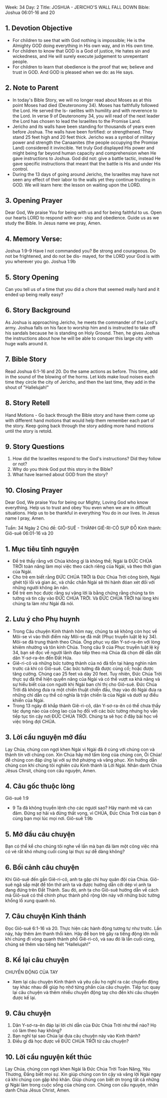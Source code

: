 Week: 34
Day: 2
Title:  JOSHUA - JERICHO'S WALL FALL DOWN
Bible: Joshua 06:01-16 and 20

## 1. Devotion Objective
- For children to see that with God nothing is impossible; He is the Almighty GOD doing everything in His own way, and in His own time.
- For children to know that GOD is a God of justice, He hates sin and wickedness, and He will surely execute judgement to unrepentant people.
- For children to learn that obedience is the proof that we; believe and trust in GOD. And GOD is pleased when we do: as He says.

## 2. Note to Parent
- In today's Bible Story, we will no longer read about Moses as at this point Moses had died (Deuteronomy 34). Moses has faithfully followed the Lord. He served the Is- raelites with humility and with reverence to the Lord. In verse 9 of Deuteronomy 34, you will read of the next leader the Lord has chosen to lead the Israelites to the Promise Land.
- Jericho and its walls have been standing for thousands of years even before Joshua. The walls have been fortified: or strengthened. They stand 25 feet high and 20 feet thick. Jericho was a symbol of military power and strength the Canaanites (the people occupying the Promise Land) considered it invincible. Yet truly God displayed His power and might being far beyond human capacity and comprehension when He gave instructions to Joshua. God did not: give a battle tactic, instead He gave specific instructions that meant that the battle is His and under His control.
- During the 13 days of going around Jericho, the Israelites may have not seen any effect of their labor to the walls yet they continue trusting in GOD. We will learn here: the lesson on waiting upon the LORD.

## 3. Opening Prayer
Dear God, We praise You for being with us and for being faithful to us. Open our hearts LORD to respond with wor- ship and obedience. Guide us as we study the Bible. In Jesus name we pray, Amen.

## 4. Memory Verse:
Joshua 1:9-9 Have I not commanded you? Be strong and courageous. Do not be frightened, and do not be dis- mayed, for the LORD your God is with you wherever you go. Joshua 1:9b

## 5. Story Opening
 Can you tell us of a time that you did a chore that seemed really hard and it ended up being really easy?

## 6. Story Background
As Joshua is approaching Jericho, he meets the commander of the Lord's army. Joshua falls on his face to worship him and is instructed to take off his sandals because he is standing on Holy Ground. Then, he gives Joshua the instructions about how he will be able to conquer this large city with huge walls around it.

## 7. Bible Story
Read Joshua 6:1-16 and 20. Do the same actions as before. This time, add in the sound of the blowing of the horns. Let kids make loud noises each time they circle the city of Jericho, and then the last time, they add in the shout of "Hallelujah!"

## 8. Story Retell
Hand Motions - Go back through the Bible story and have them come up with different hand motions that would help them remember each part of the story. Keep going back through the story adding more hand motions until the story is retold.

## 9. Story Questions
1. How did the Israelites respond to the God's instructions? Did they follow or not?
2. Why do you think God put this story in the Bible?
3. What have learned about GOD from the story?

## 10. Closing Prayer
Dear God, We praise You for being our Mighty, Loving God who know everything. Help us to trust and obey You even when we are in difficult situations. Help us to be thankful in everything You do in our lives. In Jesus name I pray, Amen.

Tuần: 34
Ngày 2
Chủ đề: GIÔ-SUÊ - THÀNH GIÊ-RI-CÔ SỤP ĐỖ
Kinh thánh: Giô-suê 06:01-16 và 20

## 1. Mục tiêu tĩnh nguyện
- Để trẻ thấy rằng với Chúa không gì là không thể; Ngài là ĐỨC CHÚA TRỜI toàn năng làm mọi việc theo cách riêng của Ngài, và theo thời gian của Ngài.
- Cho trẻ em biết rằng ĐỨC CHÚA TRỜI là Đức Chúa Trời công bình, Ngài ghét tội lỗi và gian ác, và chắc chắn Ngài sẽ thi hành đóan xét đối với những người không ăn năn.
- Để trẻ em học được rằng sự vâng lời là bằng chứng rằng chúng ta tin tưởng và tin cậy vào ĐỨC CHÚA TRỜI. Và ĐỨC CHÚA TRỜI hài lòng khi chúng ta làm như Ngài đã nói.

## 2. Lưu ý cho Phụ huynh
- Trong Câu chuyện Kinh thánh hôm nay, chúng ta sẽ không còn học về Môi-se vì vào thời điểm này Môi-se đã mất (Phục truyền luật lệ ký 34). Môi-se đã trung thành theo Chúa. Ông phục vụ dân Y-sơ-ra-ên với lòng khiêm nhường và tôn kính Chúa. Trong câu 9 của Phục truyền luật lệ ký 34, bạn sẽ đọc về người lãnh đạo tiếp theo mà Chúa đã chọn để dẫn dắt dân Y-sơ-ra-ên đến Đất Hứa.
- Giê-ri-cô và những bức tường thành của nó đã tồn tại hàng nghìn năm trước cả khi có Giô-suê. Các bức tường đã được củng cố; hoặc được tăng cường. Chúng cao 25 ​​feet và dày 20 feet. Tuy nhiên, Đức Chúa Trời thực sự đã thể hiện quyền năng của Ngài và có thể vượt xa khả năng và sự hiểu biết của con người khi Ngài ban chỉ thị cho Giô-suê. Đức Chúa Trời đã không đưa ra một chiến thuật chiến đấu, thay vào đó Ngài đưa ra những chỉ dẫn cụ thể có nghĩa là trận chiến là của Ngài và dưới sự điều khiển của Ngài.
- Trong 13 ngày đi khắp thành Giê-ri-cô, dân Y-sơ-ra-ên có thể chưa thấy tác dụng nào của công lao của họ đối với các bức tường nhưng họ vẫn tiếp tục tin cậy nơi ĐỨC CHÚA TRỜI. Chúng ta sẽ học ở đây bài học về việc trông đợi CHÚA.

## 3. Lời cầu nguyện mở đầu
Lạy Chúa, chúng con ngợi khen Ngài vì Ngài đã ở cùng với chúng con và thành tín với chúng con. Xin Chúa hãy mở tấm lòng của chúng con, Ôi Chúa! để chúng con đáp ứng lại với sự thờ phượng và vâng phục. Xin hướng dẫn chúng con khi chúng tôi nghiên cứu Kinh thánh là Lời Ngài. Nhân danh Chúa Jêsus Chrsit, chúng con cầu nguyện, Amen.

## 4. Câu gốc thuộc lòng
Giô-suê 1:9
- 9 Ta đã không truyền lệnh cho các ngươi sao? Hãy mạnh mẽ và can đảm. Đừng sợ hãi và đừng thất vọng, vì CHÚA, Đức Chúa Trời của bạn ở cùng bạn mọi lúc mọi nơi. Giô-suê 1:9b

## 5. Mở đầu câu chuyện
 Bạn có thể kể cho chúng tôi nghe về lần mà bạn đã làm một công việc nhà có vẻ rất khó nhưng cuối cùng lại thực sự dễ dàng không?

## 6. Bối cảnh câu chuyện
Khi Giô-suê đến gần Giê-ri-cô, anh ta gặp chỉ huy quân đội của Chúa. Giô-suê ngã sấp mặt để tôn thờ anh ta và được hướng dẫn cởi dép vì anh ta đang đứng trên Đất Thánh. Sau đó, anh ta cho Giô-suê hướng dẫn về cách mà Giô-suê có thể chinh phục thành phố rộng lớn này với những bức tường khổng lồ xung quanh nó.

## 7. Câu chuyện Kinh thánh
Đọc Giô-suê 6:1-16 và 20. Thực hiện các hành động tương tự như trước. Lần này, hãy thêm âm thanh thổi kèn. Hãy để bọn trẻ gây ra tiếng động lớn mỗi khi chúng đi vòng quanh thành phố Giê-ri-cô, và sau đó là lần cuối cùng, chúng sẽ thêm vào tiếng hét "Hallelujah!"

## 8. Kể lại câu chuyện
CHUYỂN ĐỘNG CỦA TAY
- Xem lại câu chuyện Kinh thánh và yêu cầu họ nghĩ ra các chuyển động tay khác nhau để giúp họ nhớ từng phần của câu chuyện. Tiếp tục quay lại câu chuyện và thêm nhiều chuyển động tay cho đến khi câu chuyện được kể lại.

## 9. Câu chuyện
1. Dân Y-sơ-ra-ên đáp lại lời chỉ dẫn của Đức Chúa Trời như thế nào? Họ có làm theo hay không?
2. Bạn nghĩ tại sao Chúa lại đưa câu chuyện này vào Kinh thánh?
3. Điều gì đã học được về ĐỨC CHÚA TRỜI từ câu chuyện?

## 10. Lời cầu nguyện kết thúc
Lạy Chúa, chúng con ngợi khen Ngài là Đức Chúa Trời Toàn Năng, Yêu Thương, Đấng biết mọi sự. Xin giúp chúng con tin cậy và vâng lời Ngài ngay cả khi chúng con gặp khó khăn. Giúp chúng con biết ơn trong tất cả những gì Ngài làm trong cuộc sống của chúng con. Chúng con cầu nguyện, nhân danh Chúa Jêsus Christ, Amen.
